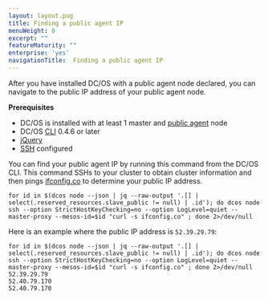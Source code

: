 ```yaml
---
layout: layout.pug
title: Finding a public agent IP
menuWeight: 0
excerpt: ""
featureMaturity: ""
enterprise: 'yes'
navigationTitle:  Finding a public agent IP
---
```


<!-- This source repo for this topic is https://github.com/dcos/dcos-docs -->


After you have installed DC/OS with a public agent node declared, you can navigate to the public IP address of your public agent node.

**Prerequisites**

- DC/OS is installed with at least 1 master and [public agent](/1.7/overview/concepts/#public) node
- DC/OS [CLI](/1.7/usage/cli/) 0.4.6 or later
- [jQuery](https://github.com/stedolan/jq/wiki/Installation)
- [SSH](/1.7/administration/sshcluster/) configured

You can find your public agent IP by running this command from the DC/OS CLI. This command SSHs to your cluster to obtain cluster information and then pings [ifconfig.co](https://ifconfig.co/) to determine your public IP address. 

```
for id in $(dcos node --json | jq --raw-output '.[] | select(.reserved_resources.slave_public != null) | .id'); do dcos node ssh --option StrictHostKeyChecking=no --option LogLevel=quiet --master-proxy --mesos-id=$id "curl -s ifconfig.co" ; done 2>/dev/null
```

Here is an example where the public IP address is `52.39.29.79`:

```
for id in $(dcos node --json | jq --raw-output '.[] | select(.reserved_resources.slave_public != null) | .id'); do dcos node ssh --option StrictHostKeyChecking=no --option LogLevel=quiet --master-proxy --mesos-id=$id "curl -s ifconfig.co" ; done 2>/dev/null
52.39.29.79
52.40.79.170
52.40.79.170
```




